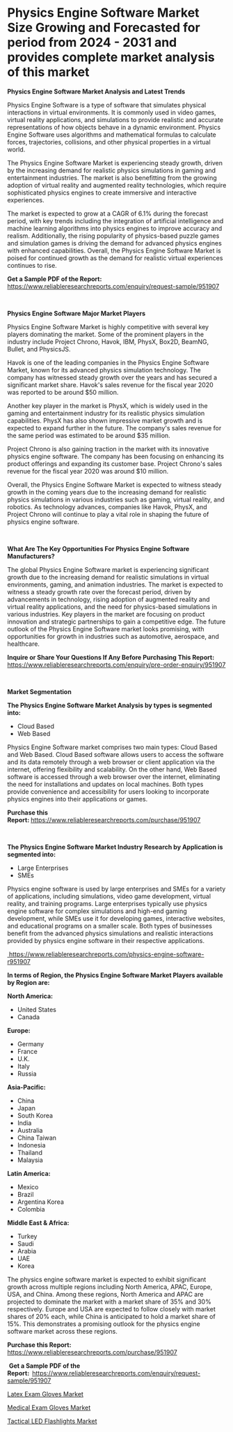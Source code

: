 <p><h1>Physics Engine Software Market Size Growing and Forecasted for period from 2024 - 2031 and provides complete market analysis of this market</h1></p><p><strong>Physics Engine Software Market Analysis and Latest Trends</strong></p>
<p><p>Physics Engine Software is a type of software that simulates physical interactions in virtual environments. It is commonly used in video games, virtual reality applications, and simulations to provide realistic and accurate representations of how objects behave in a dynamic environment. Physics Engine Software uses algorithms and mathematical formulas to calculate forces, trajectories, collisions, and other physical properties in a virtual world.</p><p>The Physics Engine Software Market is experiencing steady growth, driven by the increasing demand for realistic physics simulations in gaming and entertainment industries. The market is also benefitting from the growing adoption of virtual reality and augmented reality technologies, which require sophisticated physics engines to create immersive and interactive experiences.</p><p>The market is expected to grow at a CAGR of 6.1% during the forecast period, with key trends including the integration of artificial intelligence and machine learning algorithms into physics engines to improve accuracy and realism. Additionally, the rising popularity of physics-based puzzle games and simulation games is driving the demand for advanced physics engines with enhanced capabilities. Overall, the Physics Engine Software Market is poised for continued growth as the demand for realistic virtual experiences continues to rise.</p></p>
<p><strong>Get a Sample PDF of the Report:&nbsp;</strong> <a href="https://www.reliableresearchreports.com/enquiry/request-sample/951907">https://www.reliableresearchreports.com/enquiry/request-sample/951907</a></p>
<p>&nbsp;</p>
<p><strong>Physics Engine Software Major Market Players</strong></p>
<p><p>Physics Engine Software Market is highly competitive with several key players dominating the market. Some of the prominent players in the industry include Project Chrono, Havok, IBM, PhysX, Box2D, BeamNG, Bullet, and PhysicsJS.</p><p>Havok is one of the leading companies in the Physics Engine Software Market, known for its advanced physics simulation technology. The company has witnessed steady growth over the years and has secured a significant market share. Havok's sales revenue for the fiscal year 2020 was reported to be around $50 million.</p><p>Another key player in the market is PhysX, which is widely used in the gaming and entertainment industry for its realistic physics simulation capabilities. PhysX has also shown impressive market growth and is expected to expand further in the future. The company's sales revenue for the same period was estimated to be around $35 million.</p><p>Project Chrono is also gaining traction in the market with its innovative physics engine software. The company has been focusing on enhancing its product offerings and expanding its customer base. Project Chrono's sales revenue for the fiscal year 2020 was around $10 million.</p><p>Overall, the Physics Engine Software Market is expected to witness steady growth in the coming years due to the increasing demand for realistic physics simulations in various industries such as gaming, virtual reality, and robotics. As technology advances, companies like Havok, PhysX, and Project Chrono will continue to play a vital role in shaping the future of physics engine software.</p></p>
<p>&nbsp;</p>
<p><strong>What Are The Key Opportunities For Physics Engine Software Manufacturers?</strong></p>
<p><p>The global Physics Engine Software market is experiencing significant growth due to the increasing demand for realistic simulations in virtual environments, gaming, and animation industries. The market is expected to witness a steady growth rate over the forecast period, driven by advancements in technology, rising adoption of augmented reality and virtual reality applications, and the need for physics-based simulations in various industries. Key players in the market are focusing on product innovation and strategic partnerships to gain a competitive edge. The future outlook of the Physics Engine Software market looks promising, with opportunities for growth in industries such as automotive, aerospace, and healthcare.</p></p>
<p><strong>Inquire or Share Your Questions If Any Before Purchasing This Report:</strong> <a href="https://www.reliableresearchreports.com/enquiry/pre-order-enquiry/951907">https://www.reliableresearchreports.com/enquiry/pre-order-enquiry/951907</a></p>
<p>&nbsp;</p>
<p><strong>Market Segmentation</strong></p>
<p><strong>The Physics Engine Software Market Analysis by types is segmented into:</strong></p>
<p><ul><li>Cloud Based</li><li>Web Based</li></ul></p>
<p><p>Physics Engine Software market comprises two main types: Cloud Based and Web Based. Cloud Based software allows users to access the software and its data remotely through a web browser or client application via the internet, offering flexibility and scalability. On the other hand, Web Based software is accessed through a web browser over the internet, eliminating the need for installations and updates on local machines. Both types provide convenience and accessibility for users looking to incorporate physics engines into their applications or games.</p></p>
<p><strong>Purchase this Report:&nbsp;</strong><a href="https://www.reliableresearchreports.com/purchase/951907">https://www.reliableresearchreports.com/purchase/951907</a></p>
<p>&nbsp;</p>
<p><strong>The Physics Engine Software Market Industry Research by Application is segmented into:</strong></p>
<p><ul><li>Large Enterprises</li><li>SMEs</li></ul></p>
<p><p>Physics engine software is used by large enterprises and SMEs for a variety of applications, including simulations, video game development, virtual reality, and training programs. Large enterprises typically use physics engine software for complex simulations and high-end gaming development, while SMEs use it for developing games, interactive websites, and educational programs on a smaller scale. Both types of businesses benefit from the advanced physics simulations and realistic interactions provided by physics engine software in their respective applications.</p></p>
<p><a href="https://www.reliableresearchreports.com/physics-engine-software-r951907">&nbsp;https://www.reliableresearchreports.com/physics-engine-software-r951907</a></p>
<p><strong>In terms of Region, the Physics Engine Software Market Players available by Region are:</strong></p>
<p>
    <p> <strong> North America: </strong>
        <ul>
            <li>United States</li>
            <li>Canada</li>
        </ul>
        </p> 
    <p> <strong> Europe: </strong>
        <ul>
            <li>Germany</li>
            <li>France</li>
            <li>U.K.</li>
            <li>Italy</li>
            <li>Russia</li>
        </ul>
        </p> 
    <p> <strong> Asia-Pacific: </strong>
        <ul>
            <li>China</li>
            <li>Japan</li>
            <li>South Korea</li>
            <li>India</li>
            <li>Australia</li>
            <li>China Taiwan</li>
            <li>Indonesia</li>
            <li>Thailand</li>
            <li>Malaysia</li>
        </ul>
        </p> 
    <p> <strong> Latin America: </strong>
        <ul>
            <li>Mexico</li>
            <li>Brazil</li>
            <li>Argentina Korea</li>
            <li>Colombia</li>
        </ul>
        </p> 
    <p> <strong> Middle East & Africa: </strong>
        <ul>
            <li>Turkey</li>
            <li>Saudi</li>
            <li>Arabia</li>
            <li>UAE</li>
            <li>Korea</li>
        </ul>
    </p>
    </p>
<p><p>The physics engine software market is expected to exhibit significant growth across multiple regions including North America, APAC, Europe, USA, and China. Among these regions, North America and APAC are projected to dominate the market with a market share of 35% and 30% respectively. Europe and USA are expected to follow closely with market shares of 20% each, while China is anticipated to hold a market share of 15%. This demonstrates a promising outlook for the physics engine software market across these regions.</p></p>
<p><strong>Purchase this Report: </strong><a href="https://www.reliableresearchreports.com/purchase/951907">https://www.reliableresearchreports.com/purchase/951907</a></p>
<p>&nbsp;<strong>Get a Sample PDF of the Report:&nbsp;&nbsp;</strong><a href="https://www.reliableresearchreports.com/enquiry/request-sample/951907">https://www.reliableresearchreports.com/enquiry/request-sample/951907</a></p>
<p><strong></strong></p>
<p><p><a href="https://www.linkedin.com/pulse/latex-exam-gloves-market-exploring-share-trends-future-growth-aermf?trackingId=Mzxop53CGusmSuBlQtDheA%3D%3D">Latex Exam Gloves Market</a></p><p><a href="https://www.linkedin.com/pulse/medical-exam-gloves-market-comprehensive-assessment-type-application-hxuff">Medical Exam Gloves Market</a></p><p><a href="https://www.linkedin.com/pulse/tactical-led-flashlights-market-report-reveals-latest-trends-pepgf">Tactical LED Flashlights Market</a></p></p>
